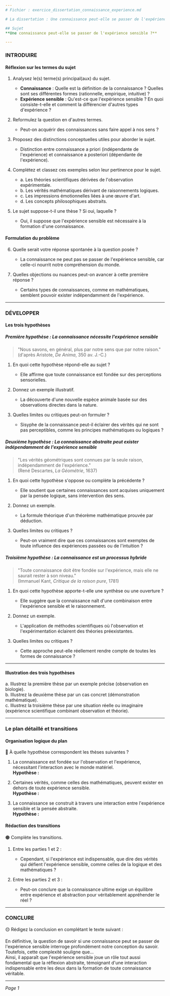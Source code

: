 ```yaml
---
# Fichier : exercice_dissertation_connaissance_experience.md

# La dissertation : Une connaissance peut-elle se passer de l'expérience sensible ?

## Sujet
**Une connaissance peut-elle se passer de l'expérience sensible ?**

---
```


### INTRODUIRE

#### Réflexion sur les termes du sujet

1. Analysez le(s) terme(s) principal(aux) du sujet.  
   - **Connaissance** : Quelle est la définition de la connaissance ? Quelles sont ses différentes formes (rationnelle, empirique, intuitive) ?
   - **Expérience sensible** : Qu'est-ce que l'expérience sensible ? En quoi consiste-t-elle et comment la différencier d'autres types d'expérience ?

2. Reformulez la question en d'autres termes.  
   - Peut-on acquérir des connaissances sans faire appel à nos sens ?

3. Proposez des distinctions conceptuelles utiles pour aborder le sujet.  
   - Distinction entre connaissance a priori (indépendante de l'expérience) et connaissance a posteriori (dépendante de l'expérience).

4. Complétez et classez ces exemples selon leur pertinence pour le sujet.  
   - a. Les théories scientifiques dérivées de l'observation expérimentale.  
   - b. Les vérités mathématiques dérivant de raisonnements logiques.  
   - c. Les impressions émotionnelles liées à une œuvre d'art.  
   - d. Les concepts philosophiques abstraits.

5. Le sujet suppose-t-il une thèse ? Si oui, laquelle ?  
   - Oui, il suppose que l'expérience sensible est nécessaire à la formation d'une connaissance.

#### Formulation du problème

6. Quelle serait votre réponse spontanée à la question posée ?  
   - La connaissance ne peut pas se passer de l'expérience sensible, car celle-ci nourrit notre compréhension du monde.

7. Quelles objections ou nuances peut-on avancer à cette première réponse ?  
   - Certains types de connaissances, comme en mathématiques, semblent pouvoir exister indépendamment de l'expérience. 

---

### DÉVELOPPER

#### Les trois hypothèses

##### Première hypothèse : La connaissance nécessite l'expérience sensible

> "Nous savons, en général, plus par notre sens que par notre raison."  
> (d'après Aristote, *De Anima*, 350 av. J.-C.)

1. En quoi cette hypothèse répond-elle au sujet ?  
   - Elle affirme que toute connaissance est fondée sur des perceptions sensorielles.

2. Donnez un exemple illustratif.  
   - La découverte d'une nouvelle espèce animale basée sur des observations directes dans la nature.

3. Quelles limites ou critiques peut-on formuler ?  
   - Sisyphe de la connaissance peut-il éclairer des vérités qui ne sont pas perceptibles, comme les principes mathématiques ou logiques ?

##### Deuxième hypothèse : La connaissance abstraite peut exister indépendamment de l'expérience sensible

> "Les vérités géométriques sont connues par la seule raison, indépendamment de l'expérience."  
> (René Descartes, *La Géométrie*, 1637)

1. En quoi cette hypothèse s'oppose ou complète la précédente ?  
   - Elle soutient que certaines connaissances sont acquises uniquement par la pensée logique, sans intervention des sens.

2. Donnez un exemple.  
   - La formule théorique d'un théorème mathématique prouvée par déduction.

3. Quelles limites ou critiques ?  
   - Peut-on vraiment dire que ces connaissances sont exemptes de toute influence des expériences passées ou de l'intuition ?

##### Troisième hypothèse : La connaissance est un processus hybride

> "Toute connaissance doit être fondée sur l'expérience, mais elle ne saurait rester à son niveau."  
> (Immanuel Kant, *Critique de la raison pure*, 1781)

1. En quoi cette hypothèse apporte-t-elle une synthèse ou une ouverture ?  
   - Elle suggère que la connaissance naît d'une combinaison entre l'expérience sensible et le raisonnement.

2. Donnez un exemple.  
   - L'application de méthodes scientifiques où l'observation et l'expérimentation éclairent des théories préexistantes.

3. Quelles limites ou critiques ?  
   - Cette approche peut-elle réellement rendre compte de toutes les formes de connaissance ? 

---

#### Illustration des trois hypothèses

a. Illustrez la première thèse par un exemple précise (observation en biologie).  
b. Illustrez la deuxième thèse par un cas concret (démonstration mathématique).  
c. Illustrez la troisième thèse par une situation réelle ou imaginaire (expérience scientifique combinant observation et théorie).

---

### Le plan détaillé et transitions

#### Organisation logique du plan

🔴 À quelle hypothèse correspondent les thèses suivantes ?

1. La connaissance est fondée sur l'observation et l'expérience, nécessitant l'interaction avec le monde matériel.  
   **Hypothèse :** 
   
2. Certaines vérités, comme celles des mathématiques, peuvent exister en dehors de toute expérience sensible.  
   **Hypothèse :**
   
3. La connaissance se construit à travers une interaction entre l'expérience sensible et la pensée abstraite.  
   **Hypothèse :**

#### Rédaction des transitions

🟠 Complète les transitions.

1. Entre les parties 1 et 2 :  
   - Cependant, si l'expérience est indispensable, que dire des vérités qui défient l'expérience sensible, comme celles de la logique et des mathématiques ?

2. Entre les parties 2 et 3 :  
   - Peut-on conclure que la connaissance ultime exige un équilibre entre expérience et abstraction pour véritablement appréhender le réel ?

---

### CONCLURE

🟡 Rédigez la conclusion en complétant le texte suivant :

En définitive, la question de savoir si une connaissance peut se passer de l'expérience sensible interroge profondément notre conception du savoir.  
Toutefois, cette complexité souligne que...  
Ainsi, il apparaît que l'expérience sensible joue un rôle tout aussi fondamental que la réflexion abstraite, témoignant d'une interaction indispensable entre les deux dans la formation de toute connaissance véritable.

--- 

*Page 1*